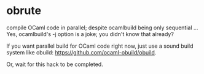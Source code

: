 # obrute
compile OCaml code in parallel; despite ocamlbuild being only sequential ...
Yes, ocamlbuild's -j option is a joke; you didn't know that already?

If you want parallel build for OCaml code right now, just use
a sound build system like obuild: https://github.com/ocaml-obuild/obuild.

Or, wait for this hack to be completed.
